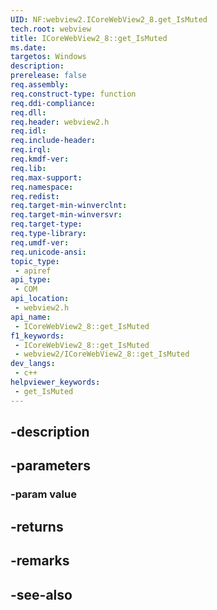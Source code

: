 ```yaml
---
UID: NF:webview2.ICoreWebView2_8.get_IsMuted
tech.root: webview
title: ICoreWebView2_8::get_IsMuted
ms.date: 
targetos: Windows
description: 
prerelease: false
req.assembly: 
req.construct-type: function
req.ddi-compliance: 
req.dll: 
req.header: webview2.h
req.idl: 
req.include-header: 
req.irql: 
req.kmdf-ver: 
req.lib: 
req.max-support: 
req.namespace: 
req.redist: 
req.target-min-winverclnt: 
req.target-min-winversvr: 
req.target-type: 
req.type-library: 
req.umdf-ver: 
req.unicode-ansi: 
topic_type:
 - apiref
api_type:
 - COM
api_location:
 - webview2.h
api_name:
 - ICoreWebView2_8::get_IsMuted
f1_keywords:
 - ICoreWebView2_8::get_IsMuted
 - webview2/ICoreWebView2_8::get_IsMuted
dev_langs:
 - c++
helpviewer_keywords:
 - get_IsMuted
---
```


## -description

## -parameters

### -param value

## -returns

## -remarks

## -see-also

